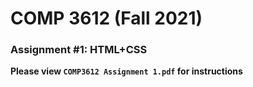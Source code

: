 # COMP 3612 (Fall 2021)
### Assignment #1: HTML+CSS

**Please view `COMP3612 Assignment 1.pdf` for instructions**

  
